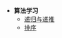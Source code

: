 <!-- docs/_sidebar.md -->

* **算法学习**
    * [递归与递推](/algorithm/递归与递推.md) 
    * [排序](/algorithm/排序.md) 

